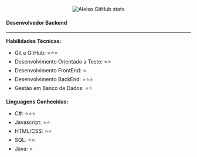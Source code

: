 <div align="center">
  
  <img>![Aleixo GitHub stats](https://github-readme-stats.vercel.app/api?username=Diego-Aleixo-EM&show_icons=true&count_private=true&theme=dark&hide=stars,prs,issues,contribs)</img>

</div>

#### Desenvolvedor Backend

----

**Habilidades Técnicas:**
- Git e GitHub: ⭐⭐⭐
- Desenvolvimento Orientado a Teste: ⭐⭐
- Desenvolvimento FrontEnd: ⭐
- Desenvolvimento BackEnd: ⭐⭐⭐
- Gestão em Banco de Dados: ⭐⭐

**Linguagens Conhecidas:**
- C#: ⭐⭐⭐
- Javascript: ⭐⭐
- HTML/CSS: ⭐⭐
- SQL: ⭐⭐
- Java: ⭐
